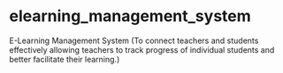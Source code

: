 # elearning_management_system
E-Learning Management System (To connect teachers and students effectively allowing teachers to track progress of individual students and better facilitate their learning.)

